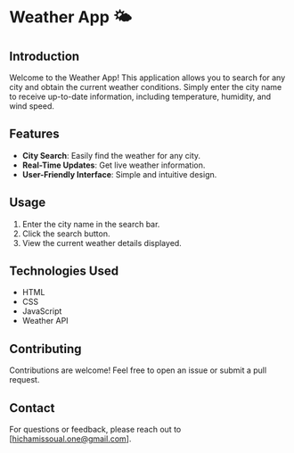 # Weather App 🌤️

## Introduction
Welcome to the Weather App! This application allows you to search for any city and obtain the current weather conditions. Simply enter the city name to receive up-to-date information, including temperature, humidity, and wind speed. 

## Features
- **City Search**: Easily find the weather for any city.
- **Real-Time Updates**: Get live weather information.
- **User-Friendly Interface**: Simple and intuitive design.

## Usage
1. Enter the city name in the search bar.
2. Click the search button.
3. View the current weather details displayed.

## Technologies Used
- HTML
- CSS
- JavaScript
- Weather API

## Contributing
Contributions are welcome! Feel free to open an issue or submit a pull request.

## Contact
For questions or feedback, please reach out to [hichamissoual.one@gmail.com].
